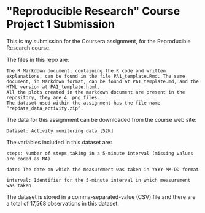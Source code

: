 # "Reproducible Research" Course Project 1 Submission

This is my submission for the Coursera assignment, for the Reproducible Research course.

The files in this repo are:

    The R Markdown document, containing the R code and written explanations, can be found in the file PA1_template.Rmd. The same document, in Markdown format, can be found at PA1_template.md, and the HTML version at PA1_template.html.
    All the plots created in the markdown document are present in the repository, they are 4 .png files.
    The dataset used within the assignment has the file name “repdata_data_activity.zip”.

The data for this assignment can be downloaded from the course web site:

    Dataset: Activity monitoring data [52K]

The variables included in this dataset are:

    steps: Number of steps taking in a 5-minute interval (missing values are coded as NA)

    date: The date on which the measurement was taken in YYYY-MM-DD format

    interval: Identifier for the 5-minute interval in which measurement was taken

The dataset is stored in a comma-separated-value (CSV) file and there are a total of 17,568 observations in this dataset.

